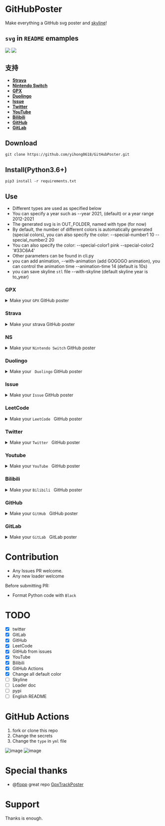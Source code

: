 # GitHubPoster
Make everything a GitHub svg poster and [skyline](https://skyline.github.com/)!

##  `svg` in `README` emamples 

![](https://github.com/yihong0618/GitHubPoster/blob/main/examples/twitter.svg)
![](https://github.com/yihong0618/GitHubPoster/blob/main/examples/shanbay.svg)

## 支持
- **[Strava](#strava)**
- **[Nintendo Switch](#ns)**
- **[GPX](#GPX)**
- **[Duolingo](#duolingo)**
- **[Issue](#Issue)**
- **[Twitter](#Twitter)**
- **[YouTube](#Youtube)**
- **[Bilibili](#Bilibili)**
- **[GitHub](#GitHub)**
- **[GitLab](#GitLab)**

## Download
```
git clone https://github.com/yihong0618/GitHubPoster.git
```
## Install(Python3.6+)
```
pip3 install -r requirements.txt
```

## Use

- Different types are used as specified below
- You can specify a year such as --year 2021, (default) or a year range 2012-2021
- The generated svg is in OUT_FOLDER, named with type (for now)
- By default, the number of different colors is automatically generated (special colors), you can also specify the color: --special-number1 10 -- special_number2 20
- You can also specify the color: --special-color1 pink --special-color2 '#33C6A4'
- Other parameters can be found in cli.py
- you can add animation, --with-animation (add GOGOGO animation), you can control the animation time --animation-time 14 (default is 10s)
- you can save skyline `stl` file --with-skyline (default skyline year is to_year)


### GPX

<details>
<summary>Make your <code>GPX</code> GitHub poster</summary>
<br>

mv gpx files to `GPX_FOLDER` then run the code
```python
python3 cli.py --type gpx --gpx-dir ~/blog/GPX_OUT/ --year 2013-2021
```
</details>

### Strava

<details>
<summary>Make your strava GitHub poster</summary>

1. Sign in/Sign up [Strava](https://www.strava.com/) account
2. Open after successful Signin [Strava Developers](http://developers.strava.com) -> [Create & Manage Your App](https://strava.com/settings/api)

3. Create `My API Application`: Enter the following information

<br>

![My API Application](https://raw.githubusercontent.com/shaonianche/gallery/master/running_page/strava_settings_api.png)
Created successfully：

<br>

![](https://raw.githubusercontent.com/shaonianche/gallery/master/running_page/created_successfully_1.png)

4. Use the link below to request all permissions: Replace `${your_id}` in the link with `My API Application` Client ID 
```
https://www.strava.com/oauth/authorize?client_id=${your_id}&response_type=code&redirect_uri=http://localhost/exchange_token&approval_prompt=force&scope=read_all,profile:read_all,activity:read_all,profile:write,activity:write
```
![get_all_permissions](https://raw.githubusercontent.com/shaonianche/gallery/master/running_page/get_all_permissions.png)

5. Get the `code` value in the link   

<br>

example：
```
http://localhost/exchange_token?state=&code=1dab37edd9970971fb502c9efdd087f4f3471e6e&scope=read,activity:write,activity:read_all,profile:write,profile:read_all,read_all
```
`code` value：
```
1dab37edd9970971fb502c9efdd087f4f3471e6
```
![get_code](https://raw.githubusercontent.com/shaonianche/gallery/master/running_page/get_code.png)

6. Use `Client_id`、`Client_secret`、`Code` get `refresch_token`: Execute in `Terminal/iTerm`
```
curl -X POST https://www.strava.com/oauth/token \
-F client_id=${Your Client ID} \
-F client_secret=${Your Client Secret} \
-F code=${Your Code} \
-F grant_type=authorization_code
```
example：
```
curl -X POST https://www.strava.com/oauth/token \
-F client_id=12345 \
-F client_secret=b21******d0bfb377998ed1ac3b0 \
-F code=d09******b58abface48003 \
-F grant_type=authorization_code
```
![get_refresch_token](https://raw.githubusercontent.com/shaonianche/gallery/master/running_page/get_refresch_token.png)

```python
python3 cli.py --type strava --strava_client_id  ${client_id} --strava_client_secret ${client_secret} --strava_refresh_token ${refresh_token} --year 2012-2021}
```
</details>

### NS

<details>
<summary>Make your <code>Nintendo Switch</code> GitHub poster</summary>
<br>

From APP(Nintendo Switch Parent Controls)` using mitmproxy to get the session_token and devide _id

```python
python3 cli.py --type ns --ns_session_token ${session_token} --ns_device_id ${device_id} --year 2020-2021
```
</details>


### Duolingo

<details>
<summary>Make your <code> Duolingo</code> GitHub poster</summary>
<br>

Find your duolingo id, F12 from `XHR`
![image](https://user-images.githubusercontent.com/15976103/116336188-baad7000-a80a-11eb-80d7-033d4bf0f260.png)


```python
python3 cli.py --type duolingo --duolingo_user_name ${user_id} --year 2015-2021
```
</details>

### Issue

<details>
<summary>Make your <code>Issue</code> GitHub poster</summary>
<br>

Like my issue [issue](https://github.com/yihong0618/2021/issues/5) 

```python
python3 cli.py --type issue --github_issue_number ${issue_number} --github_repo_name ${repo_name} --github_token ${github_token}
```
</details>

### LeetCode

<details>
<summary>Make your <code>LeetCode </code> GitHub poster</summary>
<br>

Find your LeetCode Cookie

```python
python3 cli.py --type leetcode --leetcode_cookie ${leetcode_cookie} --year 2019-2021
```

</details>

### Twitter

<details>
<summary>Make your <code>Twitter </code> GitHub poster</summary>
<br>

Find your Twitter user_id (in the url)

```python
python3 cli.py --type twitter --twitter_user_name ${twitter_user_name} --year 2018-2021 --track-color '#1C9CEA'
```
</details>

### Youtube

<details>
<summary>Make your <code>YouTube </code> GitHub poster</summary>
<br>

Use Google [History Takeout](https://takeout.google.com/settings/takeout) to download YouTube history data，choose `json` format，mv `watch-history.json` to `IN-FOLDER` then run the code

```python
python3 cli.py --type youtube --year 2015-2021
```
</details>

### Bilibili

<details>
<summary>Make your <code>Bilibili </code> GitHub poster</summary>
<br>

Find your Bilibili (XHR) cookie

```python
python3 cli.py --type bilibili --bilibili_cookie "${bilibili-cookie}"
```
</details>

### GitHub

<details>
<summary>Make your <code>GitHub </code> GitHub poster</summary>
<br>

Get your GitHub Name (in the url)

```python
python3 cli.py --type github --github_user_name "${github_user_name}"
```
</details>

### GitLab

<details>
<summary>Make your <code>GitLab </code> GitLab poster</summary>
<br>

Get your GitLab Name (in the url)

```python
python3 cli.py --type gitlab --gitlab_user_name "${gitlab_user_name}"
```
</details>


# Contribution

- Any Issues PR welcome.
- Any new loader welcome

Before submitting PR:
- Format Python code with `Black`
 
# TODO

- [x] twitter
- [x] GitLab
- [x] GitHub
- [x] LeetCode
- [x] GitHub from issues
- [x] YouTube
- [x] Bilibili
- [x] GitHub Actions
- [x] Change all default color
- [ ] Skyline
- [ ] Loader doc
- [ ] pypi
- [ ] English README

# GitHub Actions

1. fork or clone this repo
2. Change the secrets
3. Change the `type` in `yml` file

![image](https://user-images.githubusercontent.com/15976103/116517569-be6fee00-a901-11eb-9178-55df0c3301e3.png)
![image](https://user-images.githubusercontent.com/15976103/116517636-d21b5480-a901-11eb-90e7-8314404f5f59.png)

# Special thanks
- @[flopp](https://github.com/flopp) great repo [GpxTrackPoster](https://github.com/flopp/GpxTrackPoster)

# Support
Thanks is enough.
